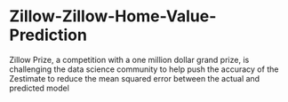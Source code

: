 # Zillow-Zillow-Home-Value-Prediction
Zillow Prize, a competition with a one million dollar grand prize, is challenging the data science community to help push the accuracy of the Zestimate to reduce the mean squared error between the actual and predicted model
